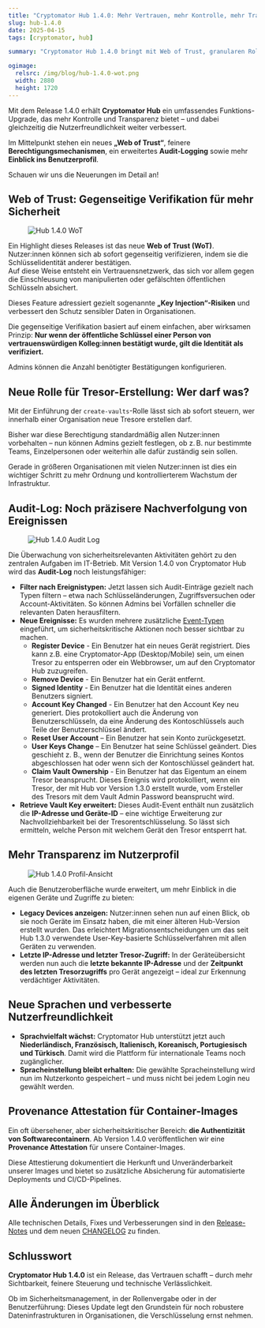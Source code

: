 ```yaml
---
title: "Cryptomator Hub 1.4.0: Mehr Vertrauen, mehr Kontrolle, mehr Transparenz"
slug: hub-1.4.0
date: 2025-04-15
tags: [cryptomator, hub]

summary: "Cryptomator Hub 1.4.0 bringt mit Web of Trust, granularen Rollen, erweitertem Audit-Log und mehr Transparenz entscheidende Sicherheits- und Kontrollfunktionen für Organisationen."

ogimage:
  relsrc: /img/blog/hub-1.4.0-wot.png
  width: 2880
  height: 1720
---
```


Mit dem Release 1.4.0 erhält **Cryptomator Hub** ein umfassendes Funktions-Upgrade, das mehr Kontrolle und Transparenz bietet – und dabei gleichzeitig die Nutzerfreundlichkeit weiter verbessert.

Im Mittelpunkt stehen ein neues **„Web of Trust“**, feinere **Berechtigungsmechanismen**, ein erweitertes **Audit-Logging** sowie mehr **Einblick ins Benutzerprofil**.

Schauen wir uns die Neuerungen im Detail an!

## Web of Trust: Gegenseitige Verifikation für mehr Sicherheit

<figure class="text-center">
  <img class="inline-block rounded-sm" src="/img/blog/hub-1.4.0-wot.png" alt="Hub 1.4.0 WoT" />
</figure>

Ein Highlight dieses Releases ist das neue **Web of Trust (WoT)**. Nutzer:innen können sich ab sofort gegenseitig verifizieren, indem sie die Schlüsselidentität anderer bestätigen.  
Auf diese Weise entsteht ein Vertrauensnetzwerk, das sich vor allem gegen die Einschleusung von manipulierten oder gefälschten öffentlichen Schlüsseln absichert.

Dieses Feature adressiert gezielt sogenannte **„Key Injection“-Risiken** und verbessert den Schutz sensibler Daten in Organisationen.

Die gegenseitige Verifikation basiert auf einem einfachen, aber wirksamen Prinzip: **Nur wenn der öffentliche Schlüssel einer Person von vertrauenswürdigen Kolleg:innen bestätigt wurde, gilt die Identität als verifiziert.**

Admins können die Anzahl benötigter Bestätigungen konfigurieren.

## Neue Rolle für Tresor-Erstellung: Wer darf was?

Mit der Einführung der `create-vaults`-Rolle lässt sich ab sofort steuern, wer innerhalb einer Organisation neue Tresore erstellen darf.

Bisher war diese Berechtigung standardmäßig allen Nutzer:innen vorbehalten – nun können Admins gezielt festlegen, ob z. B. nur bestimmte Teams, Einzelpersonen oder weiterhin alle dafür zuständig sein sollen.

Gerade in größeren Organisationen mit vielen Nutzer:innen ist dies ein wichtiger Schritt zu mehr Ordnung und kontrollierterem Wachstum der Infrastruktur.

## Audit-Log: Noch präzisere Nachverfolgung von Ereignissen

<figure class="text-center">
  <img class="inline-block rounded-sm max-h-[553px]" src="/img/blog/hub-1.4.0-auditlog.png" alt="Hub 1.4.0 Audit Log" />
</figure>

Die Überwachung von sicherheitsrelevanten Aktivitäten gehört zu den zentralen Aufgaben im IT-Betrieb. Mit Version 1.4.0 von Cryptomator Hub wird das **Audit-Log** noch leistungsfähiger:

- **Filter nach Ereignistypen:** Jetzt lassen sich Audit-Einträge gezielt nach Typen filtern – etwa nach Schlüsseländerungen, Zugriffsversuchen oder Account-Aktivitäten. So können Admins bei Vorfällen schneller die relevanten Daten herausfiltern.
- **Neue Ereignisse:** Es wurden mehrere zusätzliche [Event-Typen](https://docs.cryptomator.org/hub/admin/#event-types) eingeführt, um sicherheitskritische Aktionen noch besser sichtbar zu machen.
  - **Register Device** - Ein Benutzer hat ein neues Gerät registriert. Dies kann z.B. eine Cryptomator-App (Desktop/Mobile) sein, um einen Tresor zu entsperren oder ein Webbrowser, um auf den Cryptomator Hub zuzugreifen.
  - **Remove Device** - Ein Benutzer hat ein Gerät entfernt.
  - **Signed Identity** - Ein Benutzer hat die Identität eines anderen Benutzers signiert.
  - **Account Key Changed** - Ein Benutzer hat den Account Key neu generiert. Dies protokolliert auch die Änderung von Benutzerschlüsseln, da eine Änderung des Kontoschlüssels auch Teile der Benutzerschlüssel ändert.
  - **Reset User Account** – Ein Benutzer hat sein Konto zurückgesetzt.
  - **User Keys Change** – Ein Benutzer hat seine Schlüssel geändert. Dies geschieht z. B., wenn der Benutzer die Einrichtung seines Kontos abgeschlossen hat oder wenn sich der Kontoschlüssel geändert hat.
  - **Claim Vault Ownership** - Ein Benutzer hat das Eigentum an einem Tresor beansprucht. Dieses Ereignis wird protokolliert, wenn ein Tresor, der mit Hub vor Version 1.3.0 erstellt wurde, vom Ersteller des Tresors mit dem Vault Admin Password beansprucht wird.
- **Retrieve Vault Key erweitert:** Dieses Audit-Event enthält nun zusätzlich die **IP-Adresse und Geräte-ID** – eine wichtige Erweiterung zur Nachvollziehbarkeit bei der Tresorentschlüsselung. So lässt sich ermitteln, welche Person mit welchem Gerät den Tresor entsperrt hat.

## Mehr Transparenz im Nutzerprofil

<figure class="text-center">
  <img class="inline-block rounded-sm" src="/img/blog/hub-1.4.0-profile.png" alt="Hub 1.4.0 Profil-Ansicht" />
</figure>

Auch die Benutzeroberfläche wurde erweitert, um mehr Einblick in die eigenen Geräte und Zugriffe zu bieten:

- **Legacy Devices anzeigen:** Nutzer:innen sehen nun auf einen Blick, ob sie noch Geräte im Einsatz haben, die mit einer älteren Hub-Version erstellt wurden. Das erleichtert Migrationsentscheidungen um das seit Hub 1.3.0 verwendete User-Key-basierte Schlüsselverfahren mit allen Geräten zu verwenden.
- **Letzte IP-Adresse und letzter Tresor-Zugriff:** In der Geräteübersicht werden nun auch die **letzte bekannte IP-Adresse** und der **Zeitpunkt des letzten Tresorzugriffs** pro Gerät angezeigt – ideal zur Erkennung verdächtiger Aktivitäten.

## Neue Sprachen und verbesserte Nutzerfreundlichkeit

- **Sprachvielfalt wächst:** Cryptomator Hub unterstützt jetzt auch **Niederländisch, Französisch, Italienisch, Koreanisch, Portugiesisch und Türkisch**. Damit wird die Plattform für internationale Teams noch zugänglicher.
- **Spracheinstellung bleibt erhalten:** Die gewählte Spracheinstellung wird nun im Nutzerkonto gespeichert – und muss nicht bei jedem Login neu gewählt werden.

## Provenance Attestation für Container-Images

Ein oft übersehener, aber sicherheitskritischer Bereich: **die Authentizität von Softwarecontainern**. Ab Version 1.4.0 veröffentlichen wir eine **Provenance Attestation** für unsere Container-Images.

Diese Attestierung dokumentiert die Herkunft und Unveränderbarkeit unserer Images und bietet so zusätzliche Absicherung für automatisierte Deployments und CI/CD-Pipelines.

## Alle Änderungen im Überblick

Alle technischen Details, Fixes und Verbesserungen sind in den [Release-Notes](https://github.com/cryptomator/hub/releases/tag/1.4.0) und dem neuen [CHANGELOG](https://github.com/cryptomator/hub/blob/1.4.0/CHANGELOG.md) zu finden.

## Schlusswort

**Cryptomator Hub 1.4.0** ist ein Release, das Vertrauen schafft – durch mehr Sichtbarkeit, feinere Steuerung und technische Verlässlichkeit.

Ob im Sicherheitsmanagement, in der Rollenvergabe oder in der Benutzerführung: Dieses Update legt den Grundstein für noch robustere Dateninfrastrukturen in Organisationen, die Verschlüsselung ernst nehmen.
